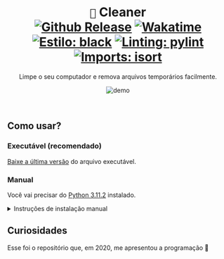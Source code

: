<div align="center">

  # `🧹` Cleaner <br> [![Github Release](https://img.shields.io/github/v/release/controlado/cleaner)](https://github.com/controlado/cleaner/releases) [![Wakatime](https://wakatime.com/badge/user/89c5e1c8-9e67-43ef-bd0e-3ff9a4fde5e2/project/e60750f4-d09c-4d98-9fbb-29cfb99989e0.svg)](https://wakatime.com/badge/user/89c5e1c8-9e67-43ef-bd0e-3ff9a4fde5e2/project/e60750f4-d09c-4d98-9fbb-29cfb99989e0) <br> [![Estilo: black](https://img.shields.io/badge/code%20style-black-000000.svg)](https://github.com/psf/black) [![Linting: pylint](https://img.shields.io/badge/linting-pylint-black)](https://github.com/PyCQA/pylint) [![Imports: isort](https://img.shields.io/badge/imports-isort-black?style=flat)](https://pycqa.github.io/isort/)
  
  Limpe o seu computador e remova arquivos temporários facilmente.

  ![demo](https://raw.githubusercontent.com/controlado/cleaner/master/assets/demo.gif)

</div>
<br>

## Como usar?

### Executável (recomendado)
[Baixe a última versão](https://github.com/controlado/cleaner/releases/latest/download/Cleaner.exe) do arquivo executável.

### Manual
Você vai precisar do [Python 3.11.2](https://www.python.org/downloads/release/python-3112/) instalado.

<details>
  <summary> Instruções de instalação manual </summary>
  <br>

  ```
  git clone https://github.com/controlado/cleaner.git
  ```
  ```
  python -m pip install -r cleaner/requirements.txt
  ```
  ```
  python cleaner/cleaner
  ```

</details>

## Curiosidades
Esse foi o repositório que, em 2020, me apresentou a programação 🐣 <br>
